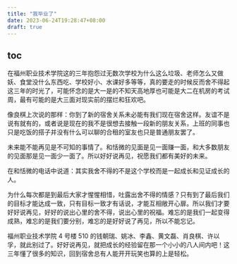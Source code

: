 ```yaml
---
title: "我毕业了"
date: 2023-06-24T19:28:47+08:00
draft: true
---
```


## toc



在福州职业技术学院这的三年抱怨过无数次学校为什么这么垃圾、老师怎么又做妖、食堂没什么东西吃、学校好小、水课好多等等，真的要走的时候反而舍不得起这三年的时光了，可能怀念的是大一是的不知天高地厚也可能是大二在机房的考试周，最有可能的是大三面对现实前的摆烂和狂欢吧。

像良棋上次说的那样：你到了新的宿舍关系未必能有我们现在宿舍这样。友谊不是说有就有的，或者说是现在的我不是很想去接触一段新的朋友关系，上班的同事也只是吃饭的搭子并没有什么可以聊的合租的室友也只是普通朋友罢了。

未来能不能再见是不可知的事情了。和恬微的见面是见一面赚一面，和大多数朋友的见面那是见一面少一面了。所以好好说再见，祝愿我们都有美好的未来。

在和恬微的电话中说道：其实我舍不得的不是这个学校而是一起成长和见证成长的人。

为什么每次都是到最后大家才惺惺相惜，吐露出舍不得的情感？只有到了最后我们的目标才能达成一致，只有目标一致才有话说，才能互相敞开心扉。所以我们才要好好说再见，好好的说出心里的舍不得，说出心里的祝福。难忘的是我们一起变得成熟，难忘的是我们要分别，难忘的是好好说了再见，所以不能忘记。

福州职业技术学院 4 号楼 510 的钱朝瑞、姚冰、李鑫、黄文磊、肖良棋、许以孚，就此别过了。好好说再见，就把成长的经验留在那一个小小的八人间内吧！这三年懂了很多的知识，回到宿舍总有人能开开玩笑也算的上是轻松。



